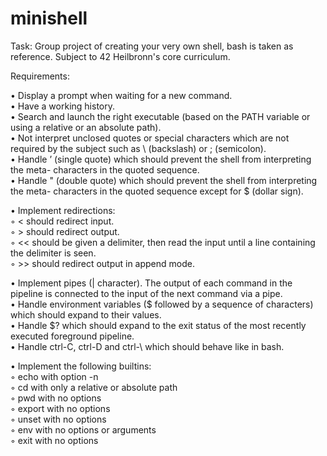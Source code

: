 # minishell

Task: Group project of creating your very own shell, bash is taken as reference.
      Subject to 42 Heilbronn's core curriculum.


Requirements:

• Display a prompt when waiting for a new command.<br /> 
• Have a working history.<br /> 
• Search and launch the right executable (based on the PATH variable or using a relative or an absolute path).<br /> 
• Not interpret unclosed quotes or special characters which are not required by the subject such as \ (backslash) or ; (semicolon).<br /> 
• Handle ’ (single quote) which should prevent the shell from interpreting the meta- characters in the quoted sequence.<br /> 
• Handle " (double quote) which should prevent the shell from interpreting the meta- characters in the quoted sequence except for $ (dollar sign).<br /> 

• Implement redirections:<br /> 
◦ < should redirect input.<br /> 
◦ > should redirect output.<br /> 
◦ << should be given a delimiter, then read the input until a line containing the delimiter is seen. <br /> 
◦ >> should redirect output in append mode.<br /> 

• Implement pipes (| character). The output of each command in the pipeline is connected to the input of the next command via a pipe.<br /> 
• Handle environment variables ($ followed by a sequence of characters) which should expand to their values.<br /> 
• Handle $? which should expand to the exit status of the most recently executed foreground pipeline.<br /> 
• Handle ctrl-C, ctrl-D and ctrl-\ which should behave like in bash.<br />  

• Implement the following builtins:<br /> 
◦ echo with option -n<br /> 
◦ cd with only a relative or absolute path<br /> 
◦ pwd with no options<br /> 
◦ export with no options<br /> 
◦ unset with no options<br /> 
◦ env with no options or arguments<br /> 
◦ exit with no options<br /> 
